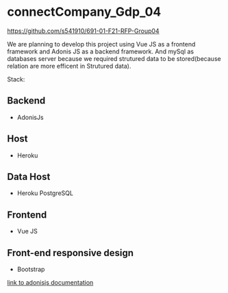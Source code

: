 # connectCompany_Gdp_04

<https://github.com/s541910/691-01-F21-RFP-Group04>

We are planning to develop this project using Vue JS as a frontend framework and Adonis JS as a backend framework. And mySql as databases server because we required strutured data to be stored(because relation are more efficent in  Strutured data).

 Stack:
## Backend
- AdonisJs

## Host
- Heroku

## Data Host
- Heroku PostgreSQL


## Frontend
- Vue JS

## Front-end responsive design
- Bootstrap


[link to adonisjs documentation](https://docs.adonisjs.com/guides/introduction)
